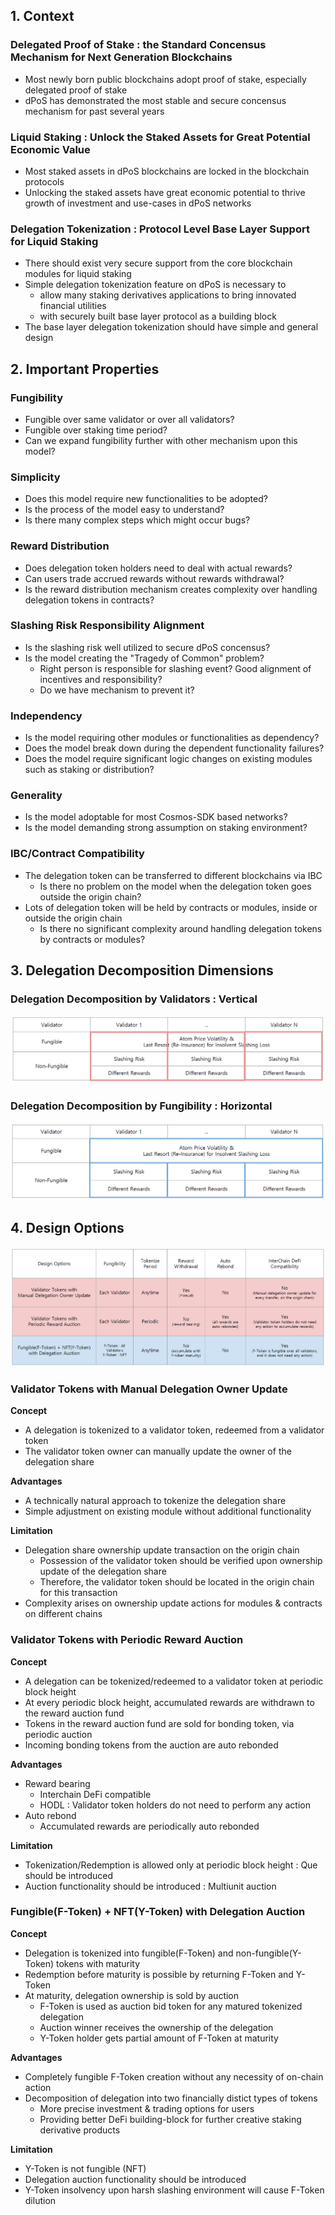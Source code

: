 ## **1. Context**

### **Delegated Proof of Stake : the Standard Concensus Mechanism for Next Generation Blockchains**

- Most newly born public blockchains adopt proof of stake, especially delegated proof of stake
- dPoS has demonstrated the most stable and secure concensus mechanism for past several years

### **Liquid Staking : Unlock the Staked Assets for Great Potential Economic Value**

- Most staked assets in dPoS blockchains are locked in the blockchain protocols
- Unlocking the staked assets have great economic potential to thrive growth of investment and use-cases in dPoS networks

### **Delegation Tokenization : Protocol Level Base Layer Support for Liquid Staking**

- There should exist very secure support from the core blockchain modules for liquid staking
- Simple delegation tokenization feature on dPoS is necessary to
    - allow many staking derivatives applications to bring innovated financial utilities
    - with securely built base layer protocol as a building block
- The base layer delegation tokenization should have simple and general design

## 2. Important Properties

### Fungibility

- Fungible over same validator or over all validators?
- Fungible over staking time period?
- Can we expand fungibility further with other mechanism upon this model?

### Simplicity

- Does this model require new functionalities to be adopted?
- Is the process of the model easy to understand?
- Is there many complex steps which might occur bugs?

### Reward Distribution

- Does delegation token holders need to deal with actual rewards?
- Can users trade accrued rewards without rewards withdrawal?
- Is the reward distribution mechanism creates complexity over handling delegation tokens in contracts?

### Slashing Risk Responsibility Alignment

- Is the slashing risk well utilized to secure dPoS concensus?
- Is the model creating the "Tragedy of Common" problem?
    - Right person is responsible for slashing event? Good alignment of incentives and responsibility?
    - Do we have mechanism to prevent it?

### Independency

- Is the model requiring other modules or functionalities as dependency?
- Does the model break down during the dependent functionality failures?
- Does the model require significant logic changes on existing modules such as staking or distribution?

### Generality

- Is the model adoptable for most Cosmos-SDK based networks?
- Is the model demanding strong assumption on staking environment?

### IBC/Contract Compatibility

- The delegation token can be transferred to different blockchains via IBC
    - Is there no problem on the model when the delegation token goes outside the origin chain?
- Lots of delegation token will be held by contracts or modules, inside or outside the origin chain
    - Is there no significant complexity around handling delegation tokens by contracts or modules?

## 3. Delegation Decomposition Dimensions

### Delegation Decomposition by Validators : Vertical

![delegation_decomposition_1](delegation_decomposition_1.png)

### Delegation Decomposition by Fungibility : Horizontal

![delegation_decomposition_2](delegation_decomposition_2.png)

## 4. Design Options

![design_option](design_option.png)

### Validator Tokens with Manual Delegation Owner Update

**Concept**

- A delegation is tokenized to a validator token, redeemed from a validator token
- The validator token owner can manually update the owner of the delegation share

**Advantages**

- A technically natural approach to tokenize the delegation share
- Simple adjustment on existing module without additional functionality

**Limitation**

- Delegation share ownership update transaction on the origin chain
    - Possession of the validator token should be verified upon ownership update of the delegation share
    - Therefore, the validator token should be located in the origin chain for this transaction
- Complexity arises on ownership update actions for modules & contracts on different chains

### Validator Tokens with Periodic Reward Auction

**Concept**

- A delegation can be tokenized/redeemed to a validator token at periodic block height
- At every periodic block height, accumulated rewards are withdrawn to the reward auction fund
- Tokens in the reward auction fund are sold for bonding token, via periodic auction
- Incoming bonding tokens from the auction are auto rebonded

**Advantages**

- Reward bearing
    - Interchain DeFi compatible
    - HODL : Validator token holders do not need to perform any action
- Auto rebond
    - Accumulated rewards are periodically auto rebonded

**Limitation**

- Tokenization/Redemption is allowed only at periodic block height : Que should be introduced
- Auction functionality should be introduced : Multiunit auction

### Fungible(F-Token) + NFT(Y-Token) with Delegation Auction

**Concept**

- Delegation is tokenized into fungible(F-Token) and non-fungible(Y-Token) tokens with maturity
- Redemption before maturity is possible by returning F-Token and Y-Token
- At maturity, delegation ownership is sold by auction
    - F-Token is used as auction bid token for any matured tokenized delegation
    - Auction winner receives the ownership of the delegation
    - Y-Token holder gets partial amount of F-Token at maturity

**Advantages**

- Completely fungible F-Token creation without any necessity of on-chain action
- Decomposition of delegation into two financially distict types of tokens
    - More precise investment & trading options for users
    - Providing better DeFi building-block for further creative staking derivative products

**Limitation**

- Y-Token is not fungible (NFT)
- Delegation auction functionality should be introduced
- Y-Token insolvency upon harsh slashing environment will cause F-Token dilution
